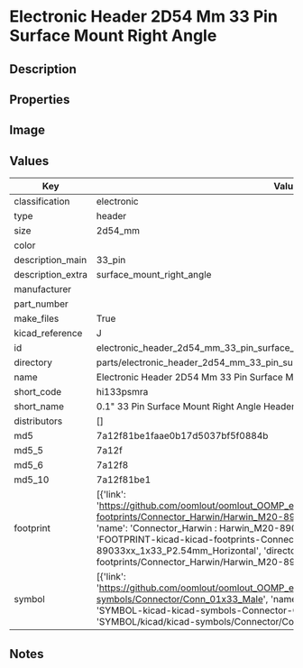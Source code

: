 # Electronic Header 2D54 Mm 33 Pin Surface Mount Right Angle

## Description

## Properties


## Image


## Values

| Key | Value |
| --- | --- |
| classification | electronic |
| type | header |
| size | 2d54_mm |
| color |  |
| description_main | 33_pin |
| description_extra | surface_mount_right_angle |
| manufacturer |  |
| part_number |  |
| make_files | True |
| kicad_reference | J |
| id | electronic_header_2d54_mm_33_pin_surface_mount_right_angle |
| directory | parts/electronic_header_2d54_mm_33_pin_surface_mount_right_angle |
| name | Electronic Header 2D54 Mm 33 Pin Surface Mount Right Angle |
| short_code | hi133psmra |
| short_name | 0.1" 33 Pin Surface Mount Right Angle Header |
| distributors | [] |
| md5 | 7a12f81be1faae0b17d5037bf5f0884b |
| md5_5 | 7a12f |
| md5_6 | 7a12f8 |
| md5_10 | 7a12f81be1 |
| footprint | [{'link': 'https://github.com/oomlout/oomlout_OOMP_eda_V2/tree/main/FOOTPRINT/kicad/kicad-footprints/Connector_Harwin/Harwin_M20-89033xx_1x33_P2.54mm_Horizontal', 'name': 'Connector_Harwin : Harwin_M20-89033xx_1x33_P2.54mm_Horizontal', 'id': 'FOOTPRINT-kicad-kicad-footprints-Connector_Harwin-Harwin_M20-89033xx_1x33_P2.54mm_Horizontal', 'directory': 'FOOTPRINT/kicad/kicad-footprints/Connector_Harwin/Harwin_M20-89033xx_1x33_P2.54mm_Horizontal/'}] |
| symbol | [{'link': 'https://github.com/oomlout/oomlout_OOMP_eda_V2/tree/main/SYMBOL/kicad/kicad-symbols/Connector/Conn_01x33_Male', 'name': 'Connector : Conn_01x33_Male', 'id': 'SYMBOL-kicad-kicad-symbols-Connector-Conn_01x33_Male', 'directory': 'SYMBOL/kicad/kicad-symbols/Connector/Conn_01x33_Male/'}] |

## Notes

